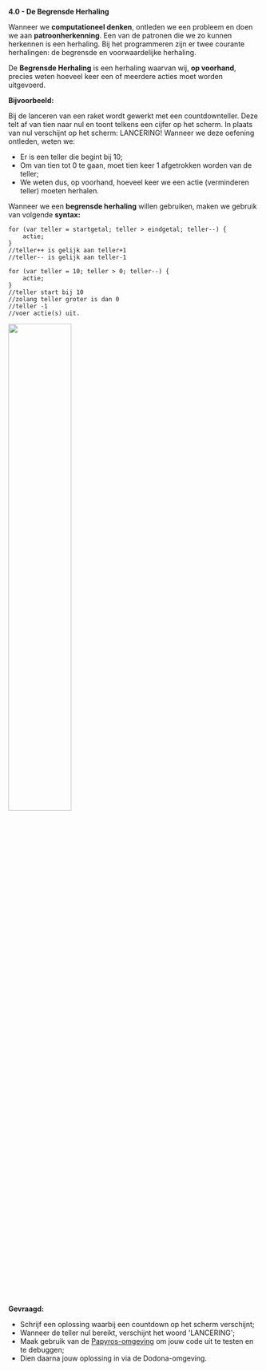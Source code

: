 **4.0 - De Begrensde Herhaling**

Wanneer we **computationeel denken**, ontleden we een probleem en doen we aan **patroonherkenning**. Een van de patronen die we zo kunnen herkennen is een herhaling. 
Bij het programmeren zijn er twee courante herhalingen: de begrensde en voorwaardelijke herhaling. 

De **Begrensde Herhaling** is een herhaling waarvan wij, **op voorhand**, precies weten hoeveel keer een of meerdere acties moet worden uitgevoerd. 

**Bijvoorbeeld:**

Bij de lanceren van een raket wordt gewerkt met een countdownteller. Deze telt af van tien naar nul en toont telkens een cijfer op het scherm. 
In plaats van nul verschijnt op het scherm: LANCERING!
Wanneer we deze oefening ontleden, weten we: 
* Er is een teller die begint bij 10; 
* Om van tien tot 0 te gaan, moet tien keer 1 afgetrokken worden van de teller; 
* We weten dus, op voorhand, hoeveel keer we een actie (verminderen teller) moeten herhalen. 

Wanneer we een **begrensde herhaling** willen gebruiken, maken we gebruik van volgende **syntax:**

```
for (var teller = startgetal; teller > eindgetal; teller--) { 
	actie; 
}
//teller++ is gelijk aan teller+1
//teller-- is gelijk aan teller-1
```

```
for (var teller = 10; teller > 0; teller--) { 
	actie; 
}
//teller start bij 10
//zolang teller groter is dan 0
//teller -1
//voer actie(s) uit. 

```



<img src="https://images.pexels.com/photos/41005/rocket-launch-rocket-take-off-soyuz-41005.jpeg?auto=compress&cs=tinysrgb&w=1260&h=750&dpr=1" width="50%"/>

**Gevraagd:**

* Schrijf een oplossing waarbij een countdown op het scherm verschijnt; 
* Wanneer de teller nul bereikt, verschijnt het woord 'LANCERING'; 
* Maak gebruik van de [Papyros-omgeving](https://papyros.dodona.be/?locale=nl&language=JavaScript) om jouw code uit te testen en te debuggen;
* Dien daarna jouw oplossing in via de Dodona-omgeving. 